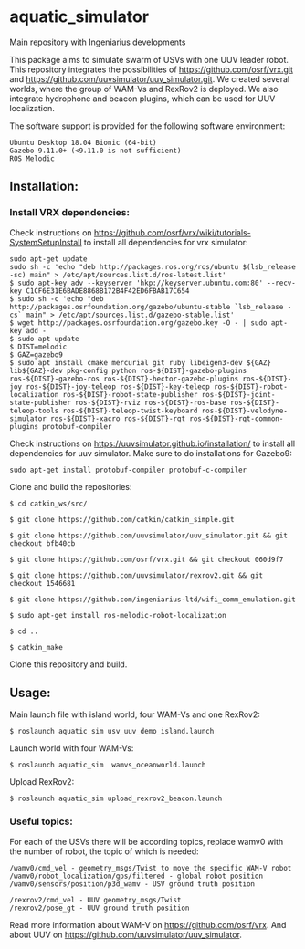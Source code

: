 # aquatic_simulator

Main repository with Ingeniarius developments

This package aims to simulate swarm of USVs with one UUV leader robot. This repository integrates the possibilities of https://github.com/osrf/vrx.git and https://github.com/uuvsimulator/uuv_simulator.git.
We created several worlds, where the group of WAM-Vs and RexRov2 is deployed. We also integrate hydrophone and beacon plugins, which can be used for UUV localization.

The software support is provided for the following software environment:

    Ubuntu Desktop 18.04 Bionic (64-bit)
    Gazebo 9.11.0+ (<9.11.0 is not sufficient)
    ROS Melodic


## Installation:

### Install VRX dependencies:

Check instructions on https://github.com/osrf/vrx/wiki/tutorials-SystemSetupInstall to install all dependencies for vrx simulator:

```
sudo apt-get update
sudo sh -c 'echo "deb http://packages.ros.org/ros/ubuntu $(lsb_release -sc) main" > /etc/apt/sources.list.d/ros-latest.list'
$ sudo apt-key adv --keyserver 'hkp://keyserver.ubuntu.com:80' --recv-key C1CF6E31E6BADE8868B172B4F42ED6FBAB17C654
$ sudo sh -c 'echo "deb http://packages.osrfoundation.org/gazebo/ubuntu-stable `lsb_release -cs` main" > /etc/apt/sources.list.d/gazebo-stable.list'
$ wget http://packages.osrfoundation.org/gazebo.key -O - | sudo apt-key add -
$ sudo apt update
$ DIST=melodic
$ GAZ=gazebo9
$ sudo apt install cmake mercurial git ruby libeigen3-dev ${GAZ} lib${GAZ}-dev pkg-config python ros-${DIST}-gazebo-plugins ros-${DIST}-gazebo-ros ros-${DIST}-hector-gazebo-plugins ros-${DIST}-joy ros-${DIST}-joy-teleop ros-${DIST}-key-teleop ros-${DIST}-robot-localization ros-${DIST}-robot-state-publisher ros-${DIST}-joint-state-publisher ros-${DIST}-rviz ros-${DIST}-ros-base ros-${DIST}-teleop-tools ros-${DIST}-teleop-twist-keyboard ros-${DIST}-velodyne-simulator ros-${DIST}-xacro ros-${DIST}-rqt ros-${DIST}-rqt-common-plugins protobuf-compiler
```

Check instructions on https://uuvsimulator.github.io/installation/ to install all dependencies for uuv simulator. Make sure to do installations for Gazebo9:

```
sudo apt-get install protobuf-compiler protobuf-c-compiler
```

Clone and build the repositories:
```
$ cd catkin_ws/src/

$ git clone https://github.com/catkin/catkin_simple.git

$ git clone https://github.com/uuvsimulator/uuv_simulator.git && git checkout bfb40cb

$ git clone https://github.com/osrf/vrx.git && git checkout 060d9f7

$ git clone https://github.com/uuvsimulator/rexrov2.git && git checkout 1546681

$ git clone https://github.com/ingeniarius-ltd/wifi_comm_emulation.git

$ sudo apt-get install ros-melodic-robot-localization

$ cd ..

$ catkin_make
```
Clone this repository and build.

## Usage:

Main launch file with island world, four WAM-Vs and one RexRov2:
```
$ roslaunch aquatic_sim usv_uuv_demo_island.launch

```
Launch world with four WAM-Vs:
```
$ roslaunch aquatic_sim  wamvs_oceanworld.launch
```
Upload RexRov2:
```
$ roslaunch aquatic_sim upload_rexrov2_beacon.launch
```

### Useful topics:
For each of the USVs there will be according topics, replace wamv0 with the number of robot, the topic of which is needed:
    
    /wamv0/cmd_vel - geometry_msgs/Twist to move the specific WAM-V robot
    /wamv0/robot_localization/gps/filtered - global robot position
    /wamv0/sensors/position/p3d_wamv - USV ground truth position
    
    /rexrov2/cmd_vel - UUV geometry_msgs/Twist
    /rexrov2/pose_gt - UUV ground truth position
    
Read more information about WAM-V on https://github.com/osrf/vrx.
And about UUV on https://github.com/uuvsimulator/uuv_simulator.
